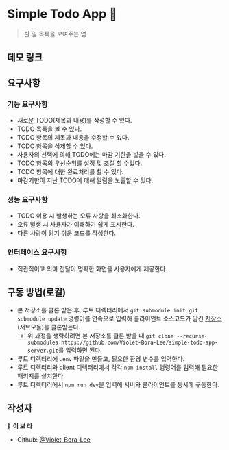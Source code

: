 # Simple Todo App 👋

> 할 일 목록을 보여주는 앱

## 데모 링크


## 요구사항

### 기능 요구사항
- 새로운 TODO(제목과 내용)를 작성할 수 있다.
- TODO 목록을 볼 수 있다.
- TODO 항목의 제목과 내용을 수정할 수 있다.
- TODO 항목을 삭제할 수 있다.
- 사용자의 선택에 의해 TODO에는 마감 기한을 넣을 수 있다.
- TODO 항목의 우선순위를 설정 및 조절 할 수있다.
- TODO 항목에 대한 완료처리를 할 수 있다.
- 마감기한이 지난 TODO에 대해 알림을 노출할 수 있다.

### 성능 요구사항
- TODO 이용 시 발생하는 오류 사항을 최소화한다.
- 오류 발생 시 사용자가 이해하기 쉽게 표시한다.
- 다른 사람이 읽기 쉬운 코드를 작성한다.

### 인터페이스 요구사항
- 직관적이고 의미 전달이 명확한 화면을 사용자에게 제공한다

## 구동 방법(로컬)

- 본 저장소를 클론 받은 후, 루트 디렉터리에서 `git submodule init`, `git submodule update` 명령어를 연속으로 입력해 클라이언트 소스코드가 담긴 [저장소](https://github.com/Violet-Bora-Lee/simple-todo-app-client.git)(서브모듈)를 클론받는다.
  -  위 과정을 생략하려면 본 저장소를 클론 받을 때 `git clone --recurse-submodules https://github.com/Violet-Bora-Lee/simple-todo-app-server.git`를 입력하면 된다.
- 루트 디렉터리에 `.env` 파일을 만들고, 필요한 환경 변수를 입력한다.
- 루트 디렉터리와 client 디렉터리에서 각각 `npm install` 명령어를 입력해 필요한 패키지를 설치한다. 
- 루트 디렉터리에서 `npm run dev`을 입력해 서버와 클라이언트를 동시에 구동한다.

## 작성자

👤 **이 보 라**

* Github: [@Violet-Bora-Lee](https://github.com/Violet-Bora-Lee)

